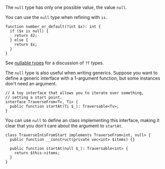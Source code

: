 The `null` type has only one possible value, the value `null`.

You can use the `null` type when refining with `is`.

```
function number_or_default(?int $x): int {
  if ($x is null) {
    return 42;
  } else {
    return $x;
  }
}
```

See [nullable types](../types/nullable-types.md) for a discussion of `?T`
types.

The `null` type is also useful when writing generics. Suppose you want
to define a generic interface with a 1-argument function, but some
instances don't need an argument.

```Hack
// A toy interface that allows you to iterate over something,
// setting a start point.
interface TraverseFrom<Tv, Ti> {
  public function startAt(Ti $_): Traversable<Tv>;
}
```

You can use `null` to define an class implementing this interface,
making it clear that you don't care about the argument to `startAt`.


```Hack
class TraverseIntsFromStart implements TraverseFrom<int, null> {
  public function __construct(private vec<int> $items) {}

  public function startAt(null $_): Traversable<int> {
    return $this->items;
  }
}
```
